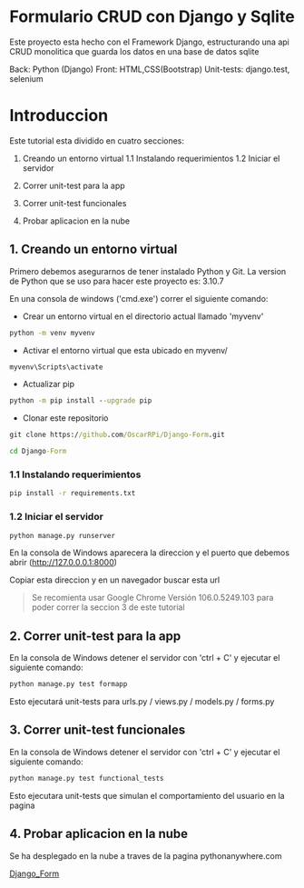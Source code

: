 # Formulario CRUD con Django y Sqlite 

Este proyecto esta hecho con el Framework Django, estructurando una api CRUD monolitica que guarda los datos en una base de datos sqlite

Back: Python (Django)
Front: HTML,CSS(Bootstrap)
Unit-tests: django.test, selenium

# Introduccion

Este tutorial esta dividido en cuatro secciones:

1. Creando un entorno virtual
1.1 Instalando requerimientos
1.2 Iniciar el servidor

2. Correr unit-test para la app
3. Correr unit-test funcionales

4. Probar aplicacion en la nube

## 1. Creando un entorno virtual

Primero debemos asegurarnos de tener instalado Python y Git. 
La version de Python que se uso para hacer este proyecto es: 3.10.7  

En una consola de windows ('cmd.exe') correr el siguiente comando:

* Crear un entorno virtual en el directorio actual llamado 'myvenv'
```cmd
python -m venv myvenv
```
* Activar el entorno virtual que esta ubicado en myvenv/
```cmd
myvenv\Scripts\activate
```
* Actualizar pip
```cmd
python -m pip install --upgrade pip
```
* Clonar este repositorio
```cmd
git clone https://github.com/OscarRPi/Django-Form.git
```

```cmd
cd Django-Form
```

### 1.1 Instalando requerimientos

```cmd
pip install -r requirements.txt
```

### 1.2 Iniciar el servidor

```cmd
python manage.py runserver
```

En la consola de Windows aparecera la direccion y el puerto que debemos abrir (http://127.0.0.0.1:8000)

Copiar esta direccion y en un navegador buscar esta url

> Se recomienta usar Google Chrome Versión 106.0.5249.103 para poder correr la seccion 3 de este tutorial

## 2. Correr unit-test para la app

En la consola de Windows detener el servidor con 'ctrl + C' y ejecutar el siguiente comando:

```cmd
python manage.py test formapp
```
Esto ejecutará unit-tests para urls.py / views.py / models.py / forms.py

## 3.  Correr unit-test funcionales

En la consola de Windows detener el servidor con 'ctrl + C' y ejecutar el siguiente comando:

```cmd
python manage.py test functional_tests
```

Esto ejecutara unit-tests que simulan el comportamiento del usuario en la pagina

## 4.  Probar aplicacion en la nube

Se ha desplegado en la nube a traves de la pagina pythonanywhere.com

[Django_Form](https://djangotesting.pythonanywhere.com/)
